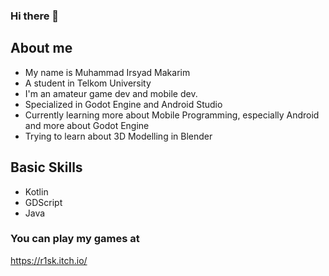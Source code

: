 ### Hi there 👋

## About me
- My name is Muhammad Irsyad Makarim
- A student in Telkom University
- I'm an amateur game dev and mobile dev.
- Specialized in Godot Engine and Android Studio
- Currently learning more about Mobile Programming, especially Android and more about Godot Engine
- Trying to learn about 3D Modelling in Blender

## Basic Skills
- Kotlin
- GDScript
- Java

### You can play my games at
https://r1sk.itch.io/
<!--
**IrsyadMakarim/IrsyadMakarim** is a ✨ _special_ ✨ repository because its `README.md` (this file) appears on your GitHub profile.

Here are some ideas to get you started:

- 🔭 I’m currently working on ...
- 🌱 I’m currently learning ...
- 👯 I’m looking to collaborate on ...
- 🤔 I’m looking for help with ...
- 💬 Ask me about ...
- 📫 How to reach me: ...
- 😄 Pronouns: ...
- ⚡ Fun fact: ...
-->
